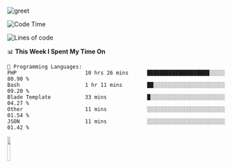 ![greet](https://user-images.githubusercontent.com/44234583/146624354-9d461392-3676-4e7a-b12f-debc7319f53b.gif) 


<!--START_SECTION:waka-->
![Code Time](http://img.shields.io/badge/Code%20Time-702%20hrs%2042%20mins-blue)

![Lines of code](https://img.shields.io/badge/From%20Hello%20World%20I%27ve%20Written-10.7%20million%20lines%20of%20code-blue)

📊 **This Week I Spent My Time On** 

```text
💬 Programming Languages: 
PHP                      10 hrs 26 mins      ████████████████████░░░░░   80.90 % 
Bash                     1 hr 11 mins        ██░░░░░░░░░░░░░░░░░░░░░░░   09.20 % 
Blade Template           33 mins             █░░░░░░░░░░░░░░░░░░░░░░░░   04.27 % 
Other                    11 mins             ░░░░░░░░░░░░░░░░░░░░░░░░░   01.54 % 
JSON                     11 mins             ░░░░░░░░░░░░░░░░░░░░░░░░░   01.42 % 
```


<!--END_SECTION:waka-->
<img src="https://user-images.githubusercontent.com/44234583/191059235-95ebfce1-7fc7-4eee-baff-214d902e7c18.gif" width="12%"/>
